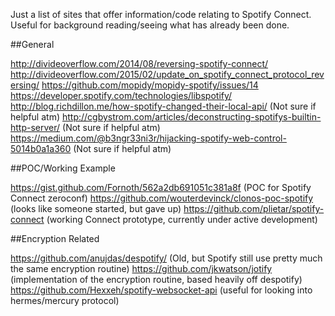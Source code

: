 Just a list of sites that offer information/code relating to Spotify Connect. Useful for background reading/seeing what has already been done.

##General

http://divideoverflow.com/2014/08/reversing-spotify-connect/
http://divideoverflow.com/2015/02/update_on_spotify_connect_protocol_reversing/
https://github.com/mopidy/mopidy-spotify/issues/14
https://developer.spotify.com/technologies/libspotify/
http://blog.richdillon.me/how-spotify-changed-their-local-api/ (Not sure if helpful atm)
http://cgbystrom.com/articles/deconstructing-spotifys-builtin-http-server/ (Not sure if helpful atm)
https://medium.com/@b3ngr33ni3r/hijacking-spotify-web-control-5014b0a1a360 (Not sure if helpful atm)

##POC/Working Example

https://gist.github.com/Fornoth/562a2db691051c381a8f (POC for Spotify Connect zeroconf)
https://github.com/wouterdevinck/clonos-poc-spotify (looks like someone started, but gave up)
https://github.com/plietar/spotify-connect (working Connect prototype, currently under active development)


##Encryption Related

https://github.com/anujdas/despotify/ (Old, but Spotify still use pretty much the same encryption routine)
https://github.com/jkwatson/jotify (implementation of the encryption routine, based heavily off despotify)
https://github.com/Hexxeh/spotify-websocket-api (useful for looking into hermes/mercury protocol)


